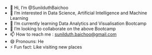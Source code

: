 - 👋 Hi, I’m @SunilduthBaichoo
- 👀 I’m interested in Data Science, Artificial Intelligence and Machine Learning
- 🌱 I’m currently learning Data Analytics and Visualisation Bootcamp
- 💞️ I’m looking to collaborate on the above Bootcamp
- 📫 How to reach me : sunilduth.baichoo@gmail.com
- 😄 Pronouns: He
- ⚡ Fun fact: Like visiting new places

<!---
SunilduthBaichoo/SunilduthBaichoo is a ✨ special ✨ repository because its `README.md` (this file) appears on your GitHub profile.
You can click the Preview link to take a look at your changes.
--->
